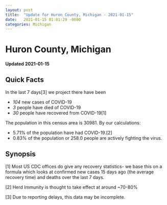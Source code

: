 ```yaml
---
layout: post
title:  "Update for Huron County, Michigan - 2021-01-15"
date:   2021-01-15 01:01:29 -0600
categories: Michigan
---
```


# Huron County, Michigan
#### Updated 2021-01-15

## Quick Facts

In the last 7 days[3] we project there have been
- *104* new cases of COVID-19
- *3* people have died of COVID-19
- *30* people have recovered from COVID-19[1]

The population in this census area is 30981. By our calculations:
- 5.71% of the population have had COVID-19.[2]
- 0.83% of the population or 258.0 people are actively fighting the virus.

## Synopsis




[1] Most US CDC offices do give any recovery statistics- we base this on a formula which looks at confirmed new cases
15 days ago (the average recovery time) and deaths over the last 7 days.

[2] Herd Immunity is thought to take effect at around ~70-80%

[3] Due to reporting delays, this data may be incomplete.
 
    
